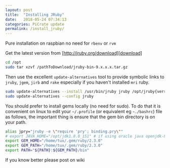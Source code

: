```yaml
---
layout: post
title:  "Installing JRuby"
date:   2018-05-24 07:34:13
categories: PiCrate update
permalink: /install_jruby/
---
```

Pure installation on raspbian no need for `rbenv` or `rvm`

Get the latest version from [http://jruby.org/download][download]

```bash
cd /opt
sudo tar xzvf /pathToDownload/jruby-bin-9.x.x.x.tar.gz
```

Then use the excellent `update-alternatives` tool to provide symbolic links to `jruby`, `jgem`, `jirb` and `rake` especially if you haven't installed `mri` ruby.

```bash
sudo update-alternatives --install /usr/bin/jruby jruby /opt/jruby{version}/bin/jruby 100
sudo update-alternatives --config jruby
```

You should prefer to install gems locally (no need for sudo). To do that it is convenient on linux to edit your `~/.profile` (or equivalent eg `~./bashrc`) file as follows, the important thing is ensure that the gem bin directory is on your path.

```bash
alias jpry="jruby -e \"require 'pry'; binding.pry\""
# export JAVA_HOME="/opt/jdk1.8.0_151" # if using oracle java openjdk-8 is fine though
export GEM_HOME="/home/tux/.gem/ruby/2.3.0"
export GEM_PATH="/home/tux/.gem/ruby/2.3.0"
export PATH="${PATH}:${GEM_PATH}/bin"
```

If you know better please post on wiki

[download]:https://s3.amazonaws.com/jruby.org/downloads/9.1.17.0/jruby-bin-9.1.17.0.tar.gz
